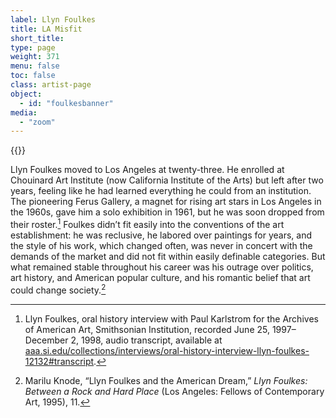 ```yaml
---
label: Llyn Foulkes
title: LA Misfit
short_title:
type: page
weight: 371
menu: false
toc: false
class: artist-page
object:
  - id: "foulkesbanner"
media:
  - "zoom"
---
```

{{<q-figure id="foulkesbanner">}}

Llyn Foulkes moved to Los Angeles at twenty-three. He enrolled at Chouinard Art Institute (now California Institute of the Arts) but left after two years, feeling like he had learned everything he could from an institution. The pioneering Ferus Gallery, a magnet for rising art stars in Los Angeles in the 1960s, gave him a solo exhibition in 1961, but he was soon dropped from their roster.[^1] Foulkes didn’t fit easily into the conventions of the art establishment: he was reclusive, he labored over paintings for years, and the style of his work, which changed often, was never in concert with the demands of the market and did not fit within easily definable categories. But what remained stable throughout his career was his outrage over politics, art history, and American popular culture, and his romantic belief that art could change society.[^2]

[^1]: Llyn Foulkes, oral history interview with Paul Karlstrom for the Archives of American Art, Smithsonian Institution, recorded June 25, 1997–December 2, 1998, audio transcript, available at [aaa.si.edu/collections/interviews/oral-history-interview-llyn-foulkes-12132#transcript](https://www.aaa.si.edu/collections/interviews/oral-history-interview-llyn-foulkes-12132#transcript).

[^2]: Marilu Knode, “Llyn Foulkes and the American Dream,” *Llyn Foulkes: Between a Rock and Hard Place* (Los Angeles: Fellows of Contemporary Art, 1995), 11.
